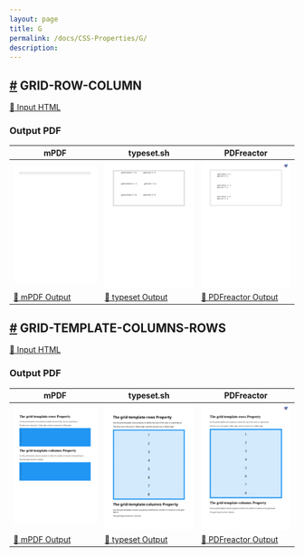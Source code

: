 ```yaml
---
layout: page
title: G
permalink: /docs/CSS-Properties/G/
description: 
---
```




## <a name="GRID-ROW-COLUMN" id="GRID-ROW-COLUMN" href="#GRID-ROW-COLUMN">#</a> GRID-ROW-COLUMN

[📄 Input HTML](/html/CSS%20Properties/G/grid-row-column.html)

### Output PDF

| mPDF | typeset.sh | PDFreactor |
|---------|---------|---------|
| ![mPDF Preview](mpdf__html_CSS_Properties_G_grid-row-column.html.png) | ![typeset Preview](typeset__html_CSS_Properties_G_grid-row-column.html.png) | ![PDFreactor Preview](pdfreactor__html_CSS_Properties_G_grid-row-column.html.png) |
| [📕 mPDF Output](mpdf__html_CSS_Properties_G_grid-row-column.html.pdf) | [📕 typeset Output](typeset__html_CSS_Properties_G_grid-row-column.html.pdf) | [📕 PDFreactor Output](pdfreactor__html_CSS_Properties_G_grid-row-column.html.pdf) |

## <a name="GRID-TEMPLATE-COLUMNS-ROWS" id="GRID-TEMPLATE-COLUMNS-ROWS" href="#GRID-TEMPLATE-COLUMNS-ROWS">#</a> GRID-TEMPLATE-COLUMNS-ROWS

[📄 Input HTML](/html/CSS%20Properties/G/grid-template-columns-rows.html)

### Output PDF

| mPDF | typeset.sh | PDFreactor |
|---------|---------|---------|
| ![mPDF Preview](mpdf__html_CSS_Properties_G_grid-template-columns-rows.html.png) | ![typeset Preview](typeset__html_CSS_Properties_G_grid-template-columns-rows.html.png) | ![PDFreactor Preview](pdfreactor__html_CSS_Properties_G_grid-template-columns-rows.html.png) |
| [📕 mPDF Output](mpdf__html_CSS_Properties_G_grid-template-columns-rows.html.pdf) | [📕 typeset Output](typeset__html_CSS_Properties_G_grid-template-columns-rows.html.pdf) | [📕 PDFreactor Output](pdfreactor__html_CSS_Properties_G_grid-template-columns-rows.html.pdf) |


